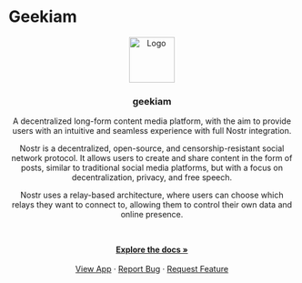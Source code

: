 # Geekiam

<div align="center">
  <a href="https://geekiam.io">
    <img src="https://res.cloudinary.com/geekiam-io/image/upload/v1612480367/Brand/icon.png" alt="Logo" width="80" height="80">
  </a>

<h3 align="center">geekiam</h3>

  <p align="center">
  A decentralized long-form content media platform, with the aim to provide users with an intuitive and seamless 
experience with full Nostr integration.
</p>

<p>
Nostr is a decentralized, open-source, and censorship-resistant social network protocol. It allows users to create and 
share content in the form of posts, similar to traditional social media platforms, but with a focus on decentralization, 
privacy, and free speech. 
</p>
<p>
Nostr uses a relay-based architecture, where users can choose which relays they want to connect to, allowing them to 
control their own data and online presence.
</p>
<br />
  <p align="center">
    <a href="https://github.com/geekiam/app/wiki"><strong>Explore the docs »</strong></a>
    <br />
    <br />
    <a href="https://geekiam.app">View App</a>
    ·
    <a href="https://github.com/geekiam/app/issues">Report Bug</a>
    ·
    <a href="https://github.com/geekiam/app/issues">Request Feature</a>
  </p>
</div>
